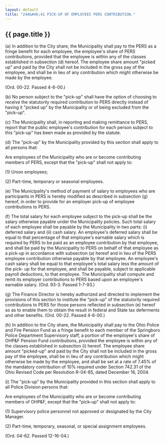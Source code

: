 ```yaml
---
layout: default
title: "244&#46;41 PICK-UP OF EMPLOYEES PERS CONTRIBUTION."
---
```


{{ page.title }}
----------------

(a) In addition to the City share, the Municipality shall pay to the PERS as a fringe benefit for each employee, the employee's share of PERS contributions, provided that the employee is within any of the classes established in subsection (d) hereof. The employee share amount "picked up" and paid by the City shall not be included in the gross pay of the employee, and shall be in lieu of any contribution which might otherwise be made by the employee.

(Ord. 00-22. Passed 4-6-00.)

(b) No person subject to the "pick-up" shall have the option of choosing to receive the statutorily required contribution to PERS directly instead of having it "picked up" by the Municipality or of being excluded from the "pick-up".

(c) The Municipality shall, in reporting and making remittance to PERS, report that the public employee's contribution for each person subject to this "pick-up" has been made as provided by the statute.

(d) The "pick-up" by the Municipality provided by this section shall apply to all persons that:

Are employees of the Municipality who are or become contributing members of PERS, except that the "pick-up" shall not apply to:

(1) Union employees;

(2) Part-time, temporary or seasonal employees.

(e) The Municipality's method of payment of salary to employees who are participants in PERS is hereby modified as described in subsection (g) hereof, in order to provide for an employer pick-up of employee contributions to PERS.

(f) The total salary for each employee subject to the pick-up shall be the salary otherwise payable under the Municipality policies. Such total salary of each employee shall be payable by the Municipality in two parts: (i) deferred salary and (ii) cash salary. An employee's deferred salary shall be equal to that percentage of that employee's earnable salary which is required by PERS to be paid as an employee contribution by that employee, and shall be paid by the Municipality to PERS on behalf of that employee as a pick-up in accordance with subsection (a) hereof and in lieu of the PERS employee contribution otherwise payable by that employee. An employee's cash salary shall be equal to that employee's total salary less the amount of the pick- up for that employee, and shall be payable, subject to applicable payroll deductions, to that employee. The Municipality shall compute and remit its employer contributions to PERS based upon an employee's earnable salary. (Ord. 93-3. Passed 1-7-93.)

(g) The Finance Director is hereby authorized and directed to implement the provisions of this section to institute the "pick-up" of the statutorily required contributions to PERS for those persons reflected in subsection (e) hereof so as to enable them to obtain the result in federal and State tax deferments and other benefits. (Ord. 00-22. Passed 4-6-00.)

(h) In addition to the City share, the Municipality shall pay to the Ohio Police and Fire Pension Fund as a fringe benefit to each member of the Springboro Police Department Supervisory staff, a portion of the employee's share of OHP&amp;F Pension Fund contributions, provided the employee is within any of the classes established in subsection (i) hereof. The employee share amount "picked-up" and paid by the City shall not be included in the gross pay of the employee, shall be in lieu of any contribution which might otherwise be made by the employee, and shall be set at a rate of 7.45% of the mandatory contribution of 10% required under Section 742.31 of the Ohio Revised Code per Resolution R-04-85, dated December 16, 2004.

(i) The "pick-up" by the Municipality provided in this section shall apply to all Police Division persons that:

Are employees of the Municipality who are or become contributing members of OHP&amp;F, except that the "pick-up" shall not apply to:

(1) Supervisory police personnel not approved or designated by the City Manager.

(2) Part-time, temporary, seasonal, or special assignment employees.

  (Ord. 04-62. Passed 12-16-04.)
